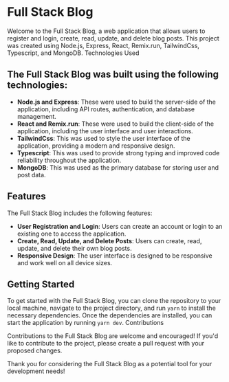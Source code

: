 # Full Stack Blog

Welcome to the Full Stack Blog, a web application that allows users to register and login, create, read, update, and delete blog posts. This project was created using Node.js, Express, React, Remix.run, TailwindCss, Typescript, and MongoDB.
Technologies Used

## The Full Stack Blog was built using the following technologies:

- **Node.js and Express**: These were used to build the server-side of the application, including API routes, authentication, and database management.
- **React and Remix.run**: These were used to build the client-side of the application, including the user interface and user interactions.
- **TailwindCss**: This was used to style the user interface of the application, providing a modern and responsive design.
- **Typescript**: This was used to provide strong typing and improved code reliability throughout the application.
- **MongoDB**: This was used as the primary database for storing user and post data.

## Features

The Full Stack Blog includes the following features:

- **User Registration and Login**: Users can create an account or login to an existing one to access the application.
- **Create, Read, Update, and Delete Posts**: Users can create, read, update, and delete their own blog posts.
- **Responsive Design**: The user interface is designed to be responsive and work well on all device sizes.

## Getting Started

To get started with the Full Stack Blog, you can clone the repository to your local machine, navigate to the project directory, and run ```yarn``` to install the necessary dependencies. Once the dependencies are installed, you can start the application by running ```yarn dev```.
Contributions

Contributions to the Full Stack Blog are welcome and encouraged! If you'd like to contribute to the project, please create a pull request with your proposed changes.

Thank you for considering the Full Stack Blog as a potential tool for your development needs!
